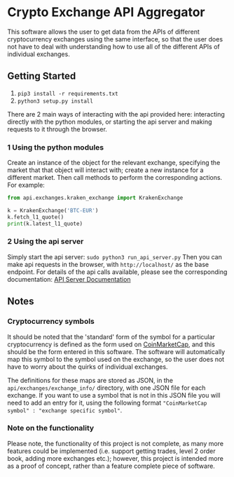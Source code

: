# Crypto Exchange API Aggregator

This software allows the user to get data from the APIs of different cryptocurrency exchanges using the same interface, so that the user does not have to deal with understanding how to use all of the different APIs of individual exchanges.

## Getting Started

1. `pip3 install -r requirements.txt`
2. `python3 setup.py install`

There are 2 main ways of interacting with the api provided here: interacting directly with the python modules, or starting the api server and making requests to it through the browser.

### 1 Using the python modules

Create an instance of the object for the relevant exchange, specifying the market that that object will interact with; create a new instance for a different market. Then call methods to perform the corresponding actions. For example:
```python
from api.exchanges.kraken_exchange import KrakenExchange

k = KrakenExchange('BTC-EUR')
k.fetch_l1_quote()
print(k.latest_l1_quote)
```

### 2 Using the api server

Simply start the api server: `sudo python3 run_api_server.py`
Then you can make api requests in the browser, with `http://localhost/` as the base endpoint. For details of the api calls available, please see the corresponding documentation: [API Server Documentation](api/api_server/API_README.md)


## Notes

### Cryptocurrency symbols

It should be noted that the 'standard' form of the symbol for a particular cryptocurrency is defined as the form used on [CoinMarketCap](https://coinmarketcap.com/), and this should be the form entered in this software. The software will automatically map this symbol to the symbol used on the exchange, so the user does not have to worry about the quirks of individual exchanges.

The definitions for these maps are stored as JSON, in the `api/exchanges/exchange_info/` directory, with one JSON file for each exchange. If you want to use a symbol that is not in this JSON file you will need to add an entry for it, using the following format `"CoinMarketCap symbol" : "exchange specific symbol"`.

### Note on the functionality

Please note, the functionality of this project is not complete, as many more features could be implemented (i.e. support getting trades, level 2 order book, adding more exchanges etc.); however, this project is intended more as a proof of concept, rather than a feature complete piece of software.
